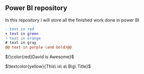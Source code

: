 ## Power BI repository

In this repository I will store all the finished work done in power BI


```diff
- text in red
+ text in green
! text in orange
# text in gray
@@ text in purple (and bold)@@
```
${\color{red}David is Awesome}$

$\textcolor{yellow}{This\ is\ a\ Big\ Title}$
